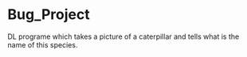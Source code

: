 # Bug_Project
DL programe which takes a picture of a caterpillar and tells what is the name of this species. 
